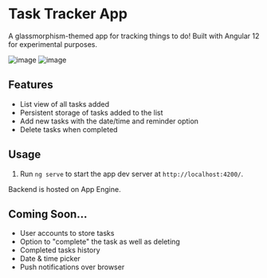 # Task Tracker App

A glassmorphism-themed app for tracking things to do! Built with Angular 12 for experimental purposes.

![image](https://user-images.githubusercontent.com/26530973/130369587-c8ce30d1-5a2c-46a2-840c-4435a0642b74.png)
![image](https://user-images.githubusercontent.com/26530973/154693498-39f0e655-b9c2-4712-be98-49ac0b65014e.png)

## Features

- List view of all tasks added
- Persistent storage of tasks added to the list
- Add new tasks with the date/time and reminder option
- Delete tasks when completed

## Usage

1. Run `ng serve` to start the app dev server at `http://localhost:4200/`.

Backend is hosted on App Engine.

## Coming Soon...

- User accounts to store tasks
- Option to "complete" the task as well as deleting
- Completed tasks history
- Date & time picker
- Push notifications over browser
